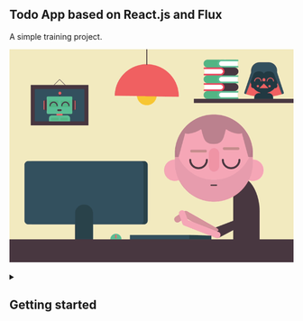 ## Todo App based on React.js and Flux

A simple training project.


![A simple training project](https://github.com/SW999/todo-app/raw/master/img/test-project.gif)

<details>
<summary><h2>Getting started</h2></summary>

Clone the repository:

```sh
git clone git@github.com:SW999/todo-app.git
```

Install dependencies: 

```sh
cd todo-app
npm install
```
Start local server:

```sh
gulp
```

Browser will be started automatically at http://localhost:3000
</details>
